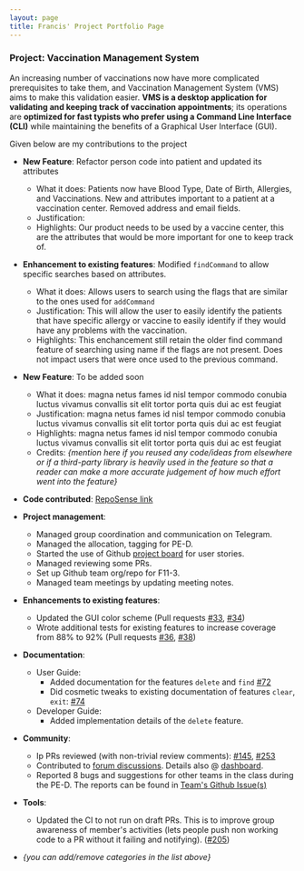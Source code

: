 ```yaml
---
layout: page
title: Francis' Project Portfolio Page
---
```


### Project: Vaccination Management System

An increasing number of vaccinations now have more complicated prerequisites to take them, and Vaccination Management System (VMS) aims to make this validation easier. **VMS is a desktop application for validating and keeping track of vaccination appointments**; its operations are **optimized for fast typists who prefer using a Command Line Interface (CLI)** while maintaining the benefits of a Graphical User Interface (GUI).

Given below are my contributions to the project

* **New Feature**: Refactor person code into patient and updated its attributes
  * What it does: Patients now have Blood Type, Date of Birth, Allergies, and Vaccinations. New and attributes important to a patient at a vaccination center. Removed address and email fields.
  * Justification: 
  * Highlights: Our product needs to be used by a vaccine center, this are the attributes that would be more important for one to keep track of.
  
* **Enhancement to existing features**: Modified `findCommand` to allow specific searches based on attributes.
  * What it does: Allows users to search using the flags that are similar to the ones used for `addCommand`
  * Justification: This will allow the user to easily identify the patients that have specific allergy or vaccine to easily identify if they would have any problems with the vaccination.
  * Highlights: This enchancement still retain the older find command feature of searching using name if the flags are not present. Does not impact users that were once used to the previous command.

* **New Feature**: To be added soon
  * What it does: magna netus fames id nisl tempor commodo conubia luctus vivamus convallis sit elit tortor porta quis dui ac est feugiat
  * Justification: magna netus fames id nisl tempor commodo conubia luctus vivamus convallis sit elit tortor porta quis dui ac est feugiat
  * Highlights: magna netus fames id nisl tempor commodo conubia luctus vivamus convallis sit elit tortor porta quis dui ac est feugiat
  * Credits: *{mention here if you reused any code/ideas from elsewhere or if a third-party library is heavily used in the feature so that a reader can make a more accurate judgement of how much effort went into the feature}*

* **Code contributed**: [RepoSense link](https://nus-cs2103-ay2223s2.github.io/tp-dashboard/?search=francisyzy&sort=groupTitle&sortWithin=title&timeframe=commit&mergegroup=&groupSelect=groupByRepos&breakdown=true&checkedFileTypes=docs~functional-code~test-code~other&since=2023-02-17&tabOpen=true&tabType=authorship&tabAuthor=francisyzy&tabRepo=AY2223S2-CS2103-F11-3%2Ftp%5Bmaster%5D&authorshipIsMergeGroup=false&authorshipFileTypes=docs~functional-code~test-code~other&authorshipIsBinaryFileTypeChecked=false&authorshipIsIgnoredFilesChecked=false)

* **Project management**:
  * Managed group coordination and communication on Telegram.
  * Managed the allocation, tagging for PE-D.
  * Started the use of Github [project board]() for user stories.
  * Managed reviewing some PRs.
  * Set up Github team org/repo for F11-3.
  * Managed team meetings by updating meeting notes.

* **Enhancements to existing features**:
  * Updated the GUI color scheme (Pull requests [\#33](), [\#34]())
  * Wrote additional tests for existing features to increase coverage from 88% to 92% (Pull requests [\#36](), [\#38]())

* **Documentation**:
  * User Guide:
    * Added documentation for the features `delete` and `find` [\#72]()
    * Did cosmetic tweaks to existing documentation of features `clear`, `exit`: [\#74]()
  * Developer Guide:
    * Added implementation details of the `delete` feature.

* **Community**:
  * Ip PRs reviewed (with non-trivial review comments): [\#145](https://github.com/nus-cs2103-AY2223S2/ip/pull/145), [\#253](https://github.com/nus-cs2103-AY2223S2/ip/pull/253)
  * Contributed to [forum discussions](https://github.com/nus-cs2103-AY2223S2/forum/issues?q=francisyzy). Details also @ [dashboard](https://nus-cs2103-ay2223s2.github.io/dashboards/contents/forum-activities.html#4-fran-yik-francisyzy-41-posts).
  * Reported 8 bugs and suggestions for other teams in the class during the PE-D. The reports can be found in [Team's Github Issue(s)](https://github.com/AY2223S2-CS2103-F10-2/tp/issues?q=francisyzy)

* **Tools**:
  * Updated the CI to not run on draft PRs. This is to improve group awareness of member's activities (lets people push non working code to a PR without it failing and notifying). ([\#205](https://github.com/AY2223S2-CS2103-F11-3/tp/pull/205))

* _{you can add/remove categories in the list above}_

